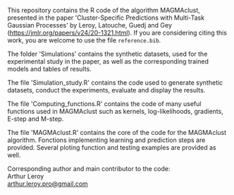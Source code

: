 This repository contains the R code of the algorithm MAGMAclust, presented in the paper 'Cluster-Specific Predictions with Multi-Task Gaussian Processes' by Leroy, Latouche, Guedj and Gey (https://jmlr.org/papers/v24/20-1321.html). If you are considering citing this work, you are welcome to use the file `reference.bib`.

The folder 'Simulations' contains the synthetic datasets, used for the experimental study in the paper, as well as the corresponding trained models and tables of results.

The file 'Simulation_study.R' contains the code used to generate synthetic datasets, conduct the experiments, evaluate and display the results. 

The file 'Computing_functions.R' contains the code of many useful functions used in MAGMAclust such as kernels, log-likelihoods, gradients, E-step and M-step.

The file 'MAGMAclust.R' contains the core of the code for the MAGMAclust algorithm. Fonctions implementing learning and prediction steps are provided.
Several ploting function and testing examples are provided as well. 

Corresponding author and main contributor to the code:  
Arthur Leroy  
arthur.leroy.pro@gmail.com